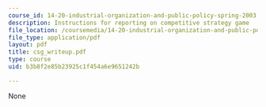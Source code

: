 ```yaml
---
course_id: 14-20-industrial-organization-and-public-policy-spring-2003
description: Instructions for reporting on competitive strategy game
file_location: /coursemedia/14-20-industrial-organization-and-public-policy-spring-2003/b3b8f2e85b23925c1f454a6e9651242b_csg_writeup.pdf
file_type: application/pdf
layout: pdf
title: csg_writeup.pdf
type: course
uid: b3b8f2e85b23925c1f454a6e9651242b

---
```

None
